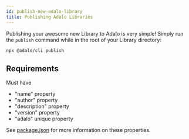 ```yaml
---
id: publish-new-adalo-library
title: Publishing Adalo Libraries
---
```


Publishing your awesome new Library to Adalo is very simple! Simply run the `publish` command while in the root of your Library directory:

```bash
npx @adalo/cli publish
```

## Requirements

Must have
 - "name" property
 - "author" property
 - "description" property
 - "version" property
 - "adalo" unique property

See [package.json](marketplace/package-json.md) for more information on these properties.
